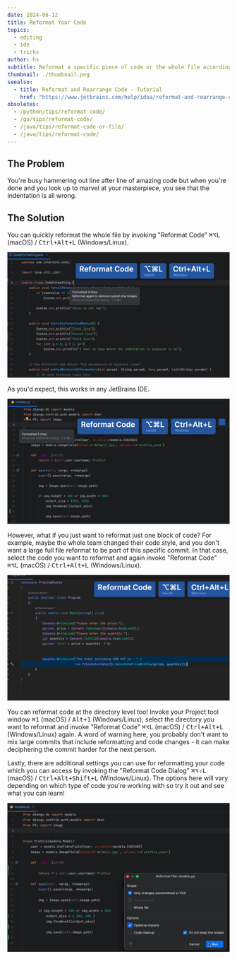 ```yaml
---
date: 2024-06-12
title: Reformat Your Code
topics:
  - editing
  - ide
  - tricks
author: hs
subtitle: Reformat a specific piece of code or the whole file according to your preferences.
thumbnail: ./thumbnail.png
seealso:
  - title: Reformat and Rearrange Code - Tutorial
    href: "https://www.jetbrains.com/help/idea/reformat-and-rearrange-code.html"
obsoletes:
  - /python/tips/reformat-code/
  - /go/tips/reformat-code/
  - /java/tips/reformat-code-or-file/
  - /java/tips/reformat-code/
---
```


## The Problem

You're busy hammering out line after line of amazing code but when you're done and you look up to marvel at your masterpiece, you see that the indentation is all wrong.

## The Solution

You can quickly reformat the whole file by invoking "Reformat Code" <kbd>⌘⌥L</kbd> (macOS) / <kbd>Ctrl+Alt+L</kbd> (Windows/Linux).

![reformat-file-java.png](reformat-file-java.png)

As you'd expect, this works in any JetBrains IDE.

![reformat-file-python.png](reformat-file-python.png)

However, what if you just want to reformat just one block of code? For example, maybe the whole team changed their code style, and you don't want a large full file reformat to be part of this specific commit. In that case, select the code you want to reformat and again invoke "Reformat Code" <kbd>⌘⌥L</kbd> (macOS) / <kbd> Ctrl+Alt+L</kbd> (Windows/Linux).

![reformat-block-c-sharp.png](reformat-block-c-sharp.png)

You can reformat code at the directory level too! Invoke your Project tool window <kbd>⌘1</kbd> (macOS) / <kbd>Alt+1</kbd> (Windows/Linux), select the directory you want to reformat and invoke "Reformat Code" <kbd>⌘⌥L</kbd> (macOS) / <kbd>Ctrl+Alt+L</kbd> (Windows/Linux) again. A word of warning here, you probably don't want to mix large commits that include reformatting and code changes - it can make deciphering the commit harder for the next person.

Lastly, there are additional settings you can use for reformatting your code which you can access by invoking the "Reformat Code Dialog" <kbd>⌘⌥⇧L</kbd> (macOS) / <kbd>Ctrl+Alt+Shift+L</kbd> (Windows/Linux). The options here will vary depending on which type of code you're working with so try it out and see what you can learn!

![reformat-options.png](reformat-options.png)

